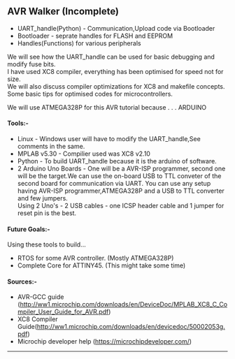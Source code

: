 ## AVR Walker (Incomplete)

* UART_handle(Python) - Communication,Upload code via Bootloader
* Bootloader - seprate handles for FLASH and EEPROM
* Handles(Functions) for various peripherals 

We will see how the UART_handle can be used for basic debugging and modify fuse bits.\
I have used XC8 compiler, everything has been optimised for speed not for size.\
We will also discuss compiler optimizations for XC8 and makefile concepts.\
Some basic tips for optimised codes for microcontrollers.

We will use ATMEGA328P for this AVR tutorial because . . . ARDUINO 

#### Tools:-

* Linux - Windows user will have to modify the UART_handle,See comments in the same.
* MPLAB v5.30 - Compilier used was XC8 v2.10 
* Python - To build UART_handle because it is the arduino of software.
* 2 Arduino Uno Boards - One will be a AVR-ISP programmer, second one will be the target.We can use the on-board USB to TTL conveter of the second board for communication via UART.
                         You can use any setup having AVR-ISP programmer,ATMEGA328P and a USB to TTL converter and few jumpers.   
                         Using 2 Uno's - 2 USB cables - one ICSP header cable and 1 jumper for reset pin is the best.

#### Future Goals:-

Using these tools to build...
* RTOS for some AVR controller. (Mostly ATMEGA328P)
* Complete Core for ATTINY45. (This might take some time) 


#### Sources:-

* AVR-GCC guide (http://ww1.microchip.com/downloads/en/DeviceDoc/MPLAB_XC8_C_Compiler_User_Guide_for_AVR.pdf)
* XC8 Compiler Guide(http://ww1.microchip.com/downloads/en/devicedoc/50002053g.pdf)
* Microchip developer help (https://microchipdeveloper.com/)

______________________________________________________________________________________________________________________________________________________________________
